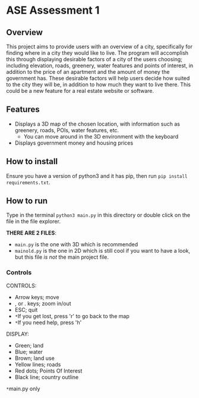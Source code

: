 # ASE Assessment 1
## Overview
This project aims to provide users with an overview of a city, specifically for finding where in a city they would like to live. The program will accomplish this through displaying desirable factors of a city of the users choosing; including elevation, roads, greenery, water features and points of interest, in addition to the price of an apartment and the amount of money the government has. These desirable factors will help users decide how suited to the city they will be, in addition to how much they want to live there. This could be a new feature for a real estate website or software.
## Features
 - Displays a 3D map of the chosen location, with information such as greenery, roads, POIs, water features, etc.
    - You can move around in the 3D environment with the keyboard
 - Displays government money and housing prices
## How to install
Ensure you have a version of python3 and it has pip, then run `pip install requirements.txt`.
## How to run
Type in the terminal `python3 main.py` in this directory or double click on the file in the file explorer.

**THERE ARE 2 FILES**:
 - `main.py` is the one with 3D which is recommended
 - `mainold.py` is the one in 2D which is still cool if you want to have a look, but this file *is not* the main project file.
### Controls
CONTROLS:
 - Arrow keys; move
 - , or . keys; zoom in/out
 - ESC; quit
 - `*`If you get lost, press 'r' to go back to the map
 - `*`If you need help, press 'h'

DISPLAY:
 - Green; land
 - Blue; water
 - Brown; land use
 - Yellow lines; roads
 - Red dots; Points Of Interest
 - Black line; country outline

`*`main.py only

